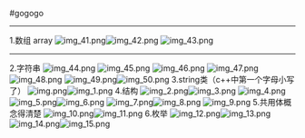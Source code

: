 #gogogo
***
1.数组 array
![img_41.png](tupian/img_41.png)![img_42.png](tupian/img_42.png)
![img_43.png](tupian/img_43.png)
***
2.字符串
![img_44.png](tupian/img_44.png)
![img_45.png](tupian/img_45.png)
![img_46.png](tupian/img_46.png)
![img_47.png](tupian/img_47.png)
![img_48.png](tupian/img_48.png)
![img_49.png](tupian/img_49.png)![img_50.png](tupian/img_50.png)
3.string类（c++中第一个字母小写了）
![img.png](img.png)![img_1.png](img_1.png)
4.结构
![img_2.png](img_2.png)![img_3.png](img_3.png)
![img_4.png](img_4.png)
![img_5.png](img_5.png)![img_6.png](img_6.png)
![img_7.png](img_7.png)![img_8.png](img_8.png)
![img_9.png](img_9.png)
5.共用体概念得清楚
![img_10.png](img_10.png)![img_11.png](img_11.png)
6.枚举
![img_12.png](img_12.png)![img_13.png](img_13.png)
![img_14.png](img_14.png)![img_15.png](img_15.png)
